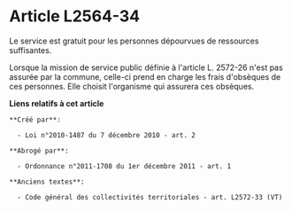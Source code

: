 # Article L2564-34

Le service est gratuit pour les personnes dépourvues de ressources suffisantes. 

Lorsque la mission de service public définie à l'article L. 2572-26 n'est pas assurée par la commune, celle-ci prend en
charge les frais d'obsèques de ces personnes. Elle choisit l'organisme qui assurera ces obsèques.

**Liens relatifs à cet article**

	**Créé par**:

	  - Loi n°2010-1487 du 7 décembre 2010 - art. 2

	**Abrogé par**:

	  - Ordonnance n°2011-1708 du 1er décembre 2011 - art. 1

	**Anciens textes**:

	  - Code général des collectivités territoriales - art. L2572-33 (VT)
